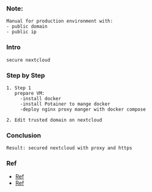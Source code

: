 
### Note:
    Manual for production environment with:
    - public domain
    - public ip

### Intro
    secure nextcloud

### Step by Step
    1. Step 1
       prepare VM:
         -install docker
         -install Potainer to mange docker
         -deploy nginx proxy manger with docker compose
         
    2. Edit trusted domain on nextcloud

### Conclusion
    Result: secured nextcloud with proxy and https

### Ref
   - [Ref](https://www.youtube.com/watch?v=hxSAGY5zRwQ)
   - [Ref](https://www.the-digital-life.com/nginx-proxy-manager/)
